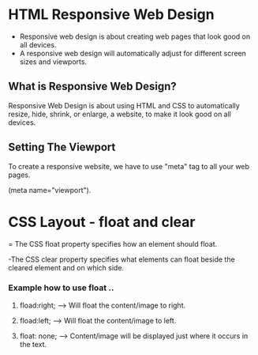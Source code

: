 # HTML Responsive Web Design

- Responsive web design is about creating web pages that look good on all devices.
- A responsive web design will automatically adjust for different screen sizes and viewports.

## What is Responsive Web Design?
Responsive Web Design is about using HTML and CSS to automatically resize, hide, shrink, or enlarge, a website, to make it look good on all devices.

## Setting The Viewport
To create a responsive website, we have to use "meta" tag to all your web pages. 

(meta name="viewport").

# CSS Layout - float and clear

= The CSS float property specifies how an element should float.

-The CSS clear property specifies what elements can float beside the cleared element and on which side.

### Example how to use float .. 

1. fload:right; --> Will float the content/image to right.

2. fload:left; --> Will float the content/image to left.

3. float: none; --> Content/image will be displayed just where it occurs in the text.